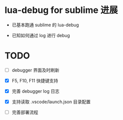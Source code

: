 # lua-debug for sublime 进展
- 已基本跑通 sublime 的 lua-debug

- 已知如何通过 log 进行 debug

# TODO
- [ ] debugger 界面及时刷新

- [x] F5, F10, F11 快捷键支持

- [x] 完善 debugger log 日志

- [x] 支持读取 .vscode/launch.json 目录配置

- [ ] 完善部署流程
